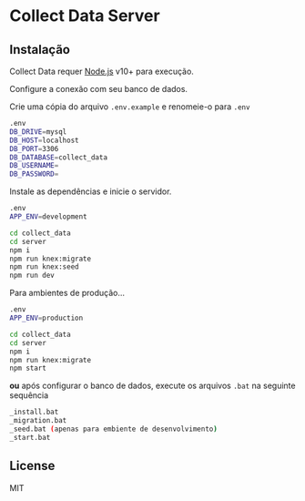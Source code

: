 # Collect Data Server

## Instalação

Collect Data requer [Node.js](https://nodejs.org/) v10+ para execução.

Configure a conexão com seu banco de dados.

Crie uma cópia do arquivo `.env.example` e renomeie-o para `.env`

```sh
.env
DB_DRIVE=mysql
DB_HOST=localhost
DB_PORT=3306
DB_DATABASE=collect_data
DB_USERNAME=
DB_PASSWORD=
```

Instale as dependências e inicie o servidor.

```sh
.env
APP_ENV=development
```

```sh
cd collect_data
cd server
npm i
npm run knex:migrate
npm run knex:seed
npm run dev
```

Para ambientes de produção...

```sh
.env
APP_ENV=production
```

```sh
cd collect_data
cd server
npm i
npm run knex:migrate
npm start
```

**ou** após configurar o banco de dados, execute os arquivos `.bat` na seguinte sequência

```sh
_install.bat
_migration.bat
_seed.bat (apenas para embiente de desenvolvimento)
_start.bat
```

## License

MIT